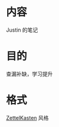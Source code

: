 # 内容
Justin 的笔记

# 目的
查漏补缺，学习提升

# 格式
[ZettelKasten](https://zettelkasten.de/introduction/zh/) 风格


